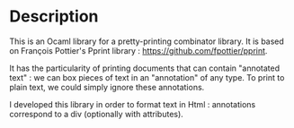 # Description 

This is an Ocaml library for a pretty-printing combinator library. It is based on François Pottier's Pprint library : https://github.com/fpottier/pprint.

It has the particularity of printing documents that can contain "annotated text" : we can box pieces of text in an "annotation" of any type. To print to plain text, we could simply ignore these annotations.

I developed this library in order to format text in Html : annotations correspond to a div (optionally with attributes). 
